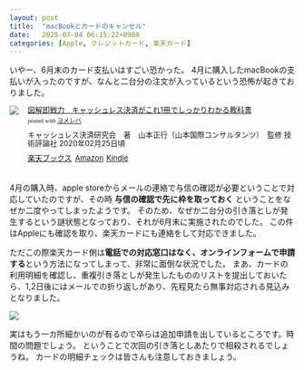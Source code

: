 ```yaml
---
layout: post
title:  "macBookとカードのキャンセル"
date:   2025-07-04 06:15:22+0900
categories: [Apple, クレジットカード, 楽天カード]
---
```

いやー、6月末のカード支払いはすごい恐かった。
4月に購入したmacBookの支払いが入ったのですが、なんと二台分の注文が入っているという恐怖が起きておりました。

<!-- more -->

<div class="booklink-box" style="text-align:left;padding-bottom:20px;font-size:small;zoom: 1;overflow: hidden;"><div class="booklink-image" style="float:left;margin:0 15px 10px 0;"><a href="//af.moshimo.com/af/c/click?a_id=1175594&p_id=56&pc_id=56&pl_id=637&s_v=b5Rz2P0601xu&url=http%3A%2F%2Fbooks.rakuten.co.jp%2Frb%2F16179659%2F%3Frafcid%3Dwsc_b_bs_1051722217600006323" target="_blank" ><img src="https://thumbnail.image.rakuten.co.jp/@0_mall/book/cabinet/1816/9784297111816.jpg?_ex=200x200" style="border: none;" /></a><img src="//i.moshimo.com/af/i/impression?a_id=1175594&p_id=56&pc_id=56&pl_id=637" width="1" height="1" style="border:none;"></div><div class="booklink-info" style="line-height:120%;zoom: 1;overflow: hidden;"><div class="booklink-name" style="margin-bottom:10px;line-height:120%"><a href="//af.moshimo.com/af/c/click?a_id=1175594&p_id=56&pc_id=56&pl_id=637&s_v=b5Rz2P0601xu&url=http%3A%2F%2Fbooks.rakuten.co.jp%2Frb%2F16179659%2F%3Frafcid%3Dwsc_b_bs_1051722217600006323" target="_blank" >図解即戦力　キャッシュレス決済がこれ1冊でしっかりわかる教科書</a><img src="//i.moshimo.com/af/i/impression?a_id=1175594&p_id=56&pc_id=56&pl_id=637" width="1" height="1" style="border:none;"><div class="booklink-powered-date" style="font-size:8pt;margin-top:5px;font-family:verdana;line-height:120%">posted with <a href="https://yomereba.com" rel="nofollow" target="_blank">ヨメレバ</a></div></div><div class="booklink-detail" style="margin-bottom:5px;">キャッシュレス決済研究会　著　山本正行（山本国際コンサルタンツ）　監修 技術評論社 2020年02月25日頃    </div><div class="booklink-link2" style="margin-top:10px;"><div class="shoplinkrakuten" style="display:inline;margin-right:5px"><a href="//af.moshimo.com/af/c/click?a_id=1175594&p_id=56&pc_id=56&pl_id=637&s_v=b5Rz2P0601xu&url=http%3A%2F%2Fbooks.rakuten.co.jp%2Frb%2F16179659%2F%3Frafcid%3Dwsc_b_bs_1051722217600006323" target="_blank" >楽天ブックス</a><img src="//i.moshimo.com/af/i/impression?a_id=1175594&p_id=56&pc_id=56&pl_id=637" width="1" height="1" style="border:none;"></div><div class="shoplinkamazon" style="display:inline;margin-right:5px"><a href="//af.moshimo.com/af/c/click?a_id=920708&p_id=170&pc_id=185&pl_id=4062&s_v=b5Rz2P0601xu&url=https%3A%2F%2Fwww.amazon.co.jp%2Fexec%2Fobidos%2FASIN%2F4297111810" target="_blank" >Amazon</a></div><div class="shoplinkkindle" style="display:inline;margin-right:5px"><a href="//af.moshimo.com/af/c/click?a_id=920708&p_id=170&pc_id=185&pl_id=4062&s_v=b5Rz2P0601xu&url=https%3A%2F%2Fwww.amazon.co.jp%2Fgp%2Fsearch%3Fkeywords%3D%25E5%259B%25B3%25E8%25A7%25A3%25E5%258D%25B3%25E6%2588%25A6%25E5%258A%259B%25E3%2580%2580%25E3%2582%25AD%25E3%2583%25A3%25E3%2583%2583%25E3%2582%25B7%25E3%2583%25A5%25E3%2583%25AC%25E3%2582%25B9%25E6%25B1%25BA%25E6%25B8%2588%25E3%2581%258C%25E3%2581%2593%25E3%2582%258C1%25E5%2586%258A%25E3%2581%25A7%25E3%2581%2597%25E3%2581%25A3%25E3%2581%258B%25E3%2582%258A%25E3%2582%258F%25E3%2581%258B%25E3%2582%258B%25E6%2595%2599%25E7%25A7%2591%25E6%259B%25B8%26__mk_ja_JP%3D%2583J%2583%255E%2583J%2583i%26url%3Dnode%253D2275256051" target="_blank" >Kindle</a></div>                              	  	  	  	  	</div></div><div class="booklink-footer" style="clear: left"></div></div>

4月の購入時、apple storeからメールの連絡で与信の確認が必要ということで対応していたのですが、その時 **与信の確認で先に枠を取っておく** ということをなぜか二度やってしまったようです。
そのため、なぜか二台分の引き落としが発生するという謎状態となっており、それが6月末に実施されたのでした。
この件はAppleにも確認を取り、楽天カードにも連絡をして対応できました。

ただこの際楽天カード側は**電話での対応窓口はなく、オンラインフォームで申請する**という方法になってしまって、非常に面倒な状況でした。
まあ、カードの利用明細を確認し、重複引き落としが発生したもののリストを提出しておいたら、1,2日後にはメールでの折り返しがあり、先程見たら無事対応される見込みとなりました。

![](/images/2025-07-04/rc-cancel.png)

実はもう一カ所細かいのが有るので卒らは追加申請を出しているところです。時間の問題でしょう。
ということで次回の引き落としあたりで相殺されるでしょうね。
カードの明細チェックは皆さんも注意しておきましょう。

